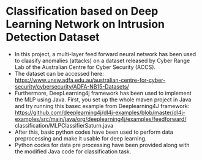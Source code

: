 # Classification based on Deep Learning Network on Intrusion Detection Dataset
- In this project, a multi-layer feed forward neural network has been used to claasify anomalies (attacks) on a dataset released by Cyber Range Lab of the Australian Centre for Cyber Security (ACCS). 
- The dataset can be accessed here: https://www.unsw.adfa.edu.au/australian-centre-for-cyber-security/cybersecurity/ADFA-NB15-Datasets/
- Furthermore, DeepLearning4j framework has been used to implement the MLP using Java. First, you set up the whole maven project in Java and try running this basec example from Deeplearning4J framework: https://github.com/deeplearning4j/dl4j-examples/blob/master/dl4j-examples/src/main/java/org/deeplearning4j/examples/feedforward/ classification/MLPClassifierSaturn.java
- After this, basic python codes have been used to perform data preprocessing and make it usable for deep learning. 
- Python codes for data pre processing have been provided along with the modified Java code for classification task. 


